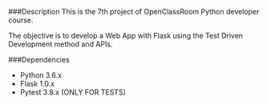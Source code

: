 ###Description
This is the 7th project of OpenClassRoom Python developer course. 

The objective is to develop a Web App with Flask using the Test Driven Development method and APIs.

###Dependencies
- Python 3.6.x
- Flask 1.0.x
- Pytest 3.8.x (ONLY FOR TESTS)